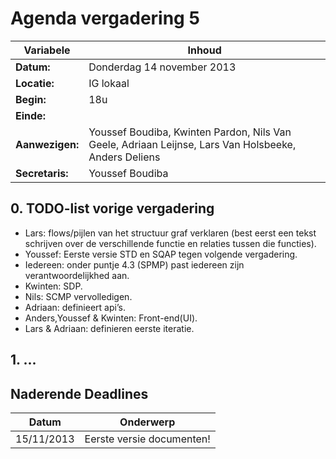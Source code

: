 # Agenda vergadering 5
Variabele		|Inhoud
---			|---
**Datum:**              |Donderdag 14 november 2013
**Locatie:**            |IG lokaal
**Begin:**              |18u
**Einde:**              |
**Aanwezigen:**         |Youssef Boudiba, Kwinten Pardon, Nils Van Geele, Adriaan Leijnse, Lars Van Holsbeeke, Anders Deliens
**Secretaris:**         |Youssef Boudiba


## 0. TODO-list vorige vergadering
* Lars: flows/pijlen van het structuur graf verklaren (best eerst een tekst schrijven over de verschillende functie en relaties tussen die functies).
* Youssef: Eerste versie STD en SQAP tegen volgende vergadering.
* Iedereen: onder puntje 4.3 (SPMP) past iedereen zijn verantwoordelijkhed aan.
* Kwinten: SDP.
* Nils: SCMP vervolledigen.
* Adriaan: definieert api’s.
* Anders,Youssef & Kwinten: Front-end(UI).
* Lars & Adriaan: definieren eerste iteratie.


## 1. ...




## Naderende Deadlines

Datum       | Onderwerp
---         |---
15/11/2013  |Eerste versie documenten!
